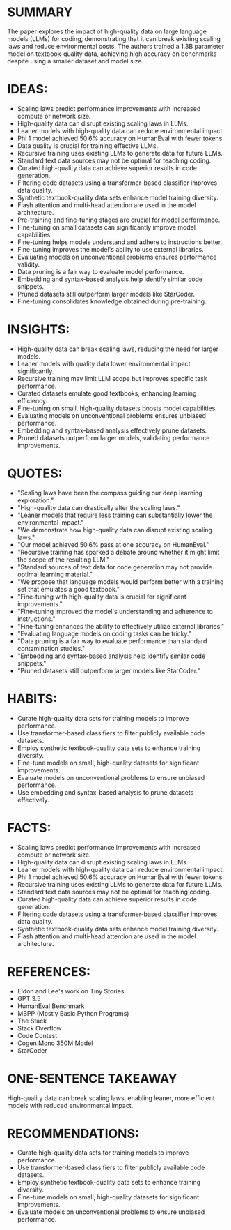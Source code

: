 # SUMMARY
The paper explores the impact of high-quality data on large language models (LLMs) for coding, demonstrating that it can break existing scaling laws and reduce environmental costs. The authors trained a 1.3B parameter model on textbook-quality data, achieving high accuracy on benchmarks despite using a smaller dataset and model size.

# IDEAS:
- Scaling laws predict performance improvements with increased compute or network size.
- High-quality data can disrupt existing scaling laws in LLMs.
- Leaner models with high-quality data can reduce environmental impact.
- Phi 1 model achieved 50.6% accuracy on HumanEval with fewer tokens.
- Data quality is crucial for training effective LLMs.
- Recursive training uses existing LLMs to generate data for future LLMs.
- Standard text data sources may not be optimal for teaching coding.
- Curated high-quality data can achieve superior results in code generation.
- Filtering code datasets using a transformer-based classifier improves data quality.
- Synthetic textbook-quality data sets enhance model training diversity.
- Flash attention and multi-head attention are used in the model architecture.
- Pre-training and fine-tuning stages are crucial for model performance.
- Fine-tuning on small datasets can significantly improve model capabilities.
- Fine-tuning helps models understand and adhere to instructions better.
- Fine-tuning improves the model's ability to use external libraries.
- Evaluating models on unconventional problems ensures performance validity.
- Data pruning is a fair way to evaluate model performance.
- Embedding and syntax-based analysis help identify similar code snippets.
- Pruned datasets still outperform larger models like StarCoder.
- Fine-tuning consolidates knowledge obtained during pre-training.

# INSIGHTS:
- High-quality data can break scaling laws, reducing the need for larger models.
- Leaner models with quality data lower environmental impact significantly.
- Recursive training may limit LLM scope but improves specific task performance.
- Curated datasets emulate good textbooks, enhancing learning efficiency.
- Fine-tuning on small, high-quality datasets boosts model capabilities.
- Evaluating models on unconventional problems ensures unbiased performance.
- Embedding and syntax-based analysis effectively prune datasets.
- Pruned datasets outperform larger models, validating performance improvements.

# QUOTES:
- "Scaling laws have been the compass guiding our deep learning exploration."
- "High-quality data can drastically alter the scaling laws."
- "Leaner models that require less training can substantially lower the environmental impact."
- "We demonstrate how high-quality data can disrupt existing scaling laws."
- "Our model achieved 50.6% pass at one accuracy on HumanEval."
- "Recursive training has sparked a debate around whether it might limit the scope of the resulting LLM."
- "Standard sources of text data for code generation may not provide optimal learning material."
- "We propose that language models would perform better with a training set that emulates a good textbook."
- "Fine-tuning with high-quality data is crucial for significant improvements."
- "Fine-tuning improved the model's understanding and adherence to instructions."
- "Fine-tuning enhances the ability to effectively utilize external libraries."
- "Evaluating language models on coding tasks can be tricky."
- "Data pruning is a fair way to evaluate performance than standard contamination studies."
- "Embedding and syntax-based analysis help identify similar code snippets."
- "Pruned datasets still outperform larger models like StarCoder."

# HABITS:
- Curate high-quality data sets for training models to improve performance.
- Use transformer-based classifiers to filter publicly available code datasets.
- Employ synthetic textbook-quality data sets to enhance training diversity.
- Fine-tune models on small, high-quality datasets for significant improvements.
- Evaluate models on unconventional problems to ensure unbiased performance.
- Use embedding and syntax-based analysis to prune datasets effectively.

# FACTS:
- Scaling laws predict performance improvements with increased compute or network size.
- High-quality data can disrupt existing scaling laws in LLMs.
- Leaner models with high-quality data can reduce environmental impact.
- Phi 1 model achieved 50.6% accuracy on HumanEval with fewer tokens.
- Recursive training uses existing LLMs to generate data for future LLMs.
- Standard text data sources may not be optimal for teaching coding.
- Curated high-quality data can achieve superior results in code generation.
- Filtering code datasets using a transformer-based classifier improves data quality.
- Synthetic textbook-quality data sets enhance model training diversity.
- Flash attention and multi-head attention are used in the model architecture.

# REFERENCES:
- Eldon and Lee's work on Tiny Stories
- GPT 3.5
- HumanEval Benchmark
- MBPP (Mostly Basic Python Programs)
- The Stack
- Stack Overflow
- Code Contest
- Cogen Mono 350M Model
- StarCoder

# ONE-SENTENCE TAKEAWAY
High-quality data can break scaling laws, enabling leaner, more efficient models with reduced environmental impact.

# RECOMMENDATIONS:
- Curate high-quality data sets for training models to improve performance.
- Use transformer-based classifiers to filter publicly available code datasets.
- Employ synthetic textbook-quality data sets to enhance training diversity.
- Fine-tune models on small, high-quality datasets for significant improvements.
- Evaluate models on unconventional problems to ensure unbiased performance.
